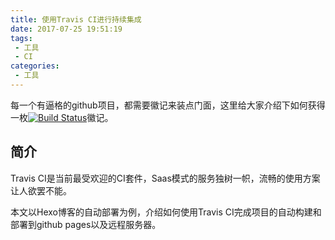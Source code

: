 ```yaml
---
title: 使用Travis CI进行持续集成
date: 2017-07-25 19:51:19
tags:
 - 工具
 - CI
categories:
 - 工具
---
```


每一个有逼格的github项目，都需要徽记来装点门面，这里给大家介绍下如何获得一枚[![Build Status](https://www.travis-ci.org/BroKun/blogSource.svg?branch=master)](https://www.travis-ci.org/BroKun/blogSource)徽记。

## 简介
Travis CI是当前最受欢迎的CI套件，Saas模式的服务独树一帜，流畅的使用方案让人欲罢不能。

本文以Hexo博客的自动部署为例，介绍如何使用Travis CI完成项目的自动构建和部署到github pages以及远程服务器。

